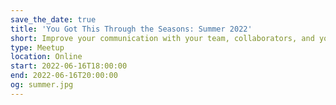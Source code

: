 ```yaml
---
save_the_date: true
title: 'You Got This Through the Seasons: Summer 2022'
short: Improve your communication with your team, collaborators, and your internal voice.
type: Meetup
location: Online
start: 2022-06-16T18:00:00
end: 2022-06-16T20:00:00
og: summer.jpg
---
```

